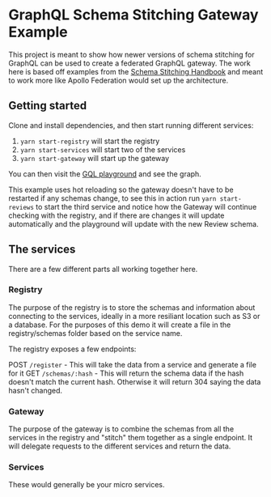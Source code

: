 # GraphQL Schema Stitching Gateway Example

This project is meant to show how newer versions of schema stitching for GraphQL can be used to create a federated GraphQL gateway. The work here is based off examples from the [Schema Stitching Handbook](https://github.com/gmac/schema-stitching-handbook) and meant to work more like Apollo Federation would set up the architecture.

## Getting started

Clone and install dependencies, and then start running different services:

1. `yarn start-registry` will start the registry
2. `yarn start-services` will start two of the services
3. `yarn start-gateway` will start up the gateway

You can then visit the [GQL playground](http://localhost:4000/playground) and see the graph.

This example uses hot reloading so the gateway doesn't have to be restarted if any schemas change, to see this in action run `yarn start-reviews` to start the third service and notice how the Gateway will continue checking with the registry, and if there are changes it will update automatically and the playground will update with the new Review schema.

## The services

There are a few different parts all working together here.

### Registry

The purpose of the registry is to store the schemas and information about connecting to the services, ideally in a more resiliant location such as S3 or a database. For the purposes of this demo it will create a file in the registry/schemas folder based on the service name.

The registry exposes a few endpoints:

POST `/register` - This will take the data from a service and generate a file for it
GET `/schemas/:hash` - This will return the schema data if the hash doesn't match the current hash. Otherwise it will return 304 saying the data hasn't changed.

### Gateway

The purpose of the gateway is to combine the schemas from all the services in the registry and "stitch" them together as a single endpoint. It will delegate requests to the different services and return the data.

### Services

These would generally be your micro services.
